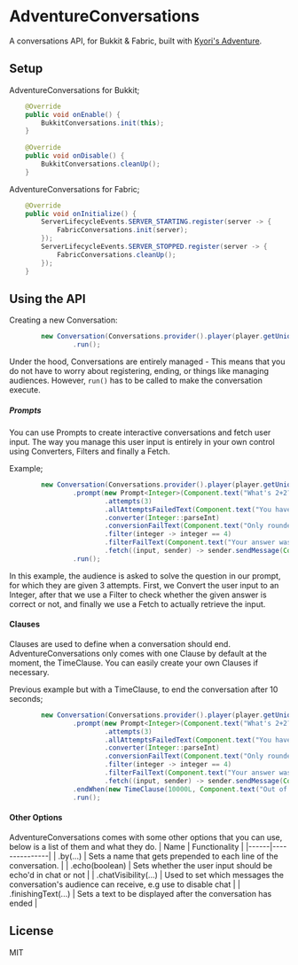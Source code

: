 # AdventureConversations
A conversations API, for Bukkit & Fabric, built with [Kyori's Adventure](https://github.com/KyoriPowered/adventure).

## Setup
AdventureConversations for Bukkit;
```java
    @Override
    public void onEnable() {
        BukkitConversations.init(this);
    }
    
    @Override
    public void onDisable() {
        BukkitConversations.cleanUp();
    }
```

AdventureConversations for Fabric;
```java
    @Override
    public void onInitialize() {
        ServerLifecycleEvents.SERVER_STARTING.register(server -> {
            FabricConversations.init(server);
        });
        ServerLifecycleEvents.SERVER_STOPPED.register(server -> {
            FabricConversations.cleanUp();
        });
    }
```

## Using the API
Creating a new Conversation:
```java
        new Conversation(Conversations.provider().player(player.getUniqueId()))
                .run();
```
Under the hood, Conversations are entirely managed - This means that you do not have to worry about registering, ending, or things like managing audiences. However, `run()` has to be called to make the conversation execute.

##### Prompts
You can use Prompts to create interactive conversations and fetch user input. The way you manage this user input is entirely in your own control using Converters, Filters and finally a Fetch.

Example;
```java
        new Conversation(Conversations.provider().player(player.getUniqueId()))
                .prompt(new Prompt<Integer>(Component.text("What's 2+2?"))
                        .attempts(3)
                        .allAttemptsFailedText(Component.text("You have ran out of attempts :("))
                        .converter(Integer::parseInt)
                        .conversionFailText(Component.text("Only rounded numbers are accepted!"))
                        .filter(integer -> integer == 4)
                        .filterFailText(Component.text("Your answer was wrong!"))
                        .fetch((input, sender) -> sender.sendMessage(Component.text("Correct! The answer was: " + input))))
                .run();
```          
In this example, the audience is asked to solve the question in our prompt, for which they are given 3 attempts. First, we Convert the user input to an Integer, after that we use a Filter to check whether the given answer is correct or not, and finally we use a Fetch to actually retrieve the input.

#### Clauses
Clauses are used to define when a conversation should end. AdventureConversations only comes with one Clause by default at the moment, the TimeClause. You can easily create your own Clauses if necessary.

Previous example but with a TimeClause, to end the conversation after 10 seconds;
```java
        new Conversation(Conversations.provider().player(player.getUniqueId()))
                .prompt(new Prompt<Integer>(Component.text("What's 2+2?"))
                        .attempts(3)
                        .allAttemptsFailedText(Component.text("You have ran out of attempts :("))
                        .converter(Integer::parseInt)
                        .conversionFailText(Component.text("Only rounded numbers are accepted!"))
                        .filter(integer -> integer == 4)
                        .filterFailText(Component.text("Your answer was wrong!"))
                        .fetch((input, sender) -> sender.sendMessage(Component.text("Correct! The answer was: " + input))))
                .endWhen(new TimeClause(10000L, Component.text("Out of time!")))
                .run();

```

#### Other Options
AdventureConversations comes with some other options that you can use, below is a list of them and what they do.
| Name | Functionality |
|------|---------------|
| .by(...) | Sets a name that gets prepended to each line of the conversation. |
| .echo(boolean) | Sets whether the user input should be echo'd in chat or not |
| .chatVisibility(...) | Used to set which messages the conversation's audience can receive, e.g use to disable chat |
| .finishingText(...) | Sets a text to be displayed after the conversation has ended |

## License
MIT